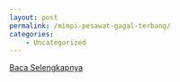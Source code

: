 ```yaml
---
layout: post
permalink: /mimpi-pesawat-gagal-terbang/
categories:
    - Uncategorized
---
```


[Baca Selengkapnya](/09)
